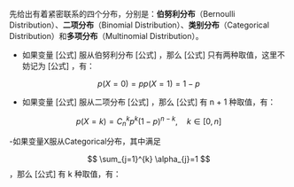 <head>
    <script src="https://cdn.mathjax.org/mathjax/latest/MathJax.js?config=TeX-AMS-MML_HTMLorMML" type="text/javascript"></script>
    <script type="text/x-mathjax-config">
        MathJax.Hub.Config({
            tex2jax: {
            skipTags: ['script', 'noscript', 'style', 'textarea', 'pre'],
            inlineMath: [['$','$']]
            }
        });
    </script>
</head>

先给出有着紧密联系的四个分布，分别是：**伯努利分布**（Bernoulli Distribution）、**二项分布**（Binomial Distribution）、**类别分布**（Categorical Distribution）和**多项分布**（Multinomial Distribution）。

- 如果变量 [公式] 服从伯努利分布 [公式] ，那么 [公式] 只有两种取值，这里不妨记为 [公式] ，有：

$$
p(X=0)=p p(X=1)=1-p
$$

- 如果变量 [公式] 服从二项分布 [公式] ，那么 [公式] 有 n + 1 种取值，有：

$$
p(X=k)=C_{n}^{k} p^{k}(1-p)^{n-k}, \quad k \in[0, n]
$$

-如果变量X服从Categorical分布，其中满足

$$
\sum_{j=1}^{k} \alpha_{j}=1
$$
 ，那么 [公式] 有 k 种取值，有：


